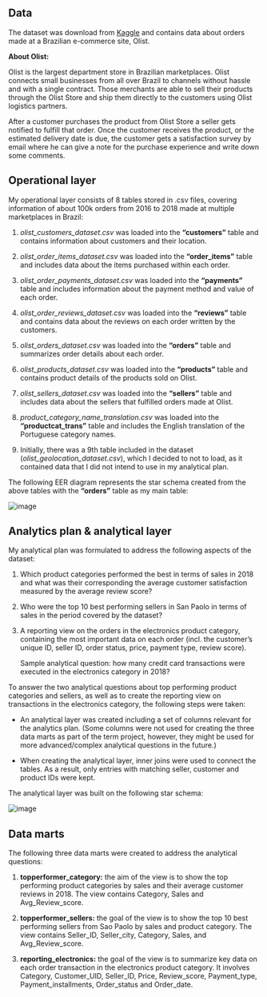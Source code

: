 ## Data

The dataset was download from [Kaggle](https://www.kaggle.com/olistbr/brazilian-ecommerce) and contains data about orders made at a Brazilian e-commerce site, Olist.

**About Olist:**

Olist is the largest department store in Brazilian marketplaces. Olist connects small businesses from all over Brazil to channels without hassle and with a single contract. Those merchants are able to sell their products through the Olist Store and ship them directly to the customers using Olist logistics partners. 

After a customer purchases the product from Olist Store a seller gets notified to fulfill that order. Once the customer receives the product, or the estimated delivery date is due, the customer gets a satisfaction survey by email where he can give a note for the purchase experience and write down some comments.

## Operational layer

My operational layer consists of 8 tables stored in .csv files, covering information of about 100k orders from 2016 to 2018 made at multiple marketplaces in Brazil:

1. *olist_customers_dataset.csv* was loaded into the **“customers”** table and contains information about customers and their location.

2. *olist_order_items_dataset.csv* was loaded into the **“order_items”** table and includes data about the items purchased within each order.

3. *olist_order_payments_dataset.csv* was loaded into the **“payments”** table and includes information about the payment method and value of each order.

4. *olist_order_reviews_dataset.csv* was loaded into the **“reviews”** table and contains data about the reviews on each order written by the customers.

5. *olist_orders_dataset.csv* was loaded into the **“orders”** table and summarizes order details about each order.

6. *olist_products_dataset.csv* was loaded into the **“products”** table and contains product details of the products sold on Olist.

7. *olist_sellers_dataset.csv* was loaded into the **“sellers”** table and includes data about the sellers that fulfilled orders made at Olist.

8. *product_category_name_translation.csv* was loaded into the **“productcat_trans”** table and includes the English translation of the Portuguese category names.

9. Initially, there was a 9th table included in the dataset (*olist_geolocation_dataset.csv*), which I decided to not to load, as it contained data that I did not intend to use in my analytical plan.

The following EER diagram represents the star schema created from the above tables with the **“orders”** table as my main table:

![image](https://user-images.githubusercontent.com/90265177/139558095-ef84fab7-f07b-4c77-a249-7b82f325f761.png)


## Analytics plan & analytical layer

My analytical plan was formulated to address the following aspects of the dataset:

1. Which product categories performed the best in terms of sales in 2018 and what was their corresponding the average customer satisfaction measured by the average review score?

2. Who were the top 10 best performing sellers in San Paolo in terms of sales in the period covered by the dataset?

3. A reporting view on the orders in the electronics product category, containing the most important data on each order (incl. the customer’s unique ID, seller ID, order status, price, payment type, review score). 

   Sample analytical question: how many credit card transactions were executed in the electronics category in 2018?

To answer the two analytical questions about top performing product categories and sellers, as well as to create the reporting view on transactions in the electronics category, the following steps were taken:

-  An analytical layer was created including a set of columns relevant for the analytics plan. (Some columns were not used for creating the three data marts as part of the term project, however, they might be used for more advanced/complex analytical questions in the future.)

- When creating the analytical layer, inner joins were used to connect the tables. As a result, only entries with matching seller, customer and product IDs were kept.

The analytical layer was built on the following star schema:

![image](https://user-images.githubusercontent.com/90265177/139558059-a03b5665-b3d6-4187-8a57-cada355fee56.png)

## Data marts

The following three data marts were created to address the analytical questions:

1. **topperformer_category:** the aim of the view is to show the top performing product categories by sales and their average customer reviews in 2018. The view contains Category, Sales and Avg_Review_score.

2. **topperformer_sellers:** the goal of the view is to show the top 10 best performing sellers from Sao Paolo by sales and product category. The view contains Seller_ID, Seller_city, Category, Sales, and Avg_Review_score.

3. **reporting_electronics:** the goal of the view is to summarize key data on each order transaction in the electronics product category. It involves Category, Customer_UID, Seller_ID, Price, Review_score, Payment_type, Payment_installments, Order_status and Order_date.
